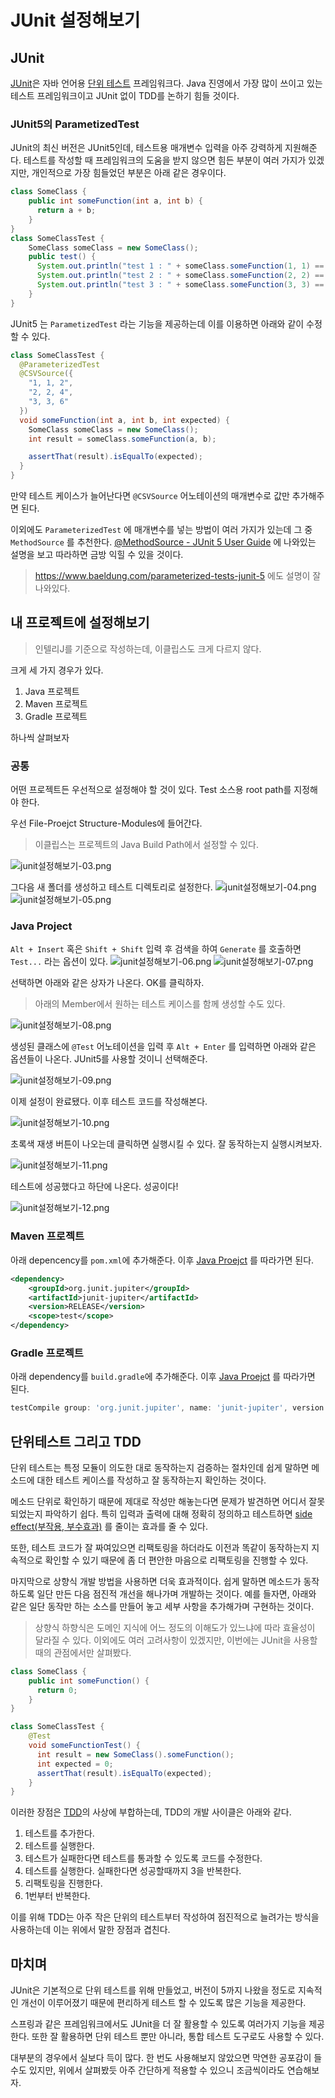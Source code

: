# JUnit 설정해보기

## JUnit

[JUnit](https://junit.org/junit5/)은 자바 언어용 [단위 테스트](https://ko.wikipedia.org/wiki/%EC%9C%A0%EB%8B%9B_%ED%85%8C%EC%8A%A4%ED%8A%B8) 프레임워크다. Java 진영에서 가장 많이 쓰이고 있는 테스트 프레임워크이고 JUnit 없이 TDD를 논하기 힘들 것이다.

### JUnit5의 ParametizedTest

JUnit의 최신 버전은 JUnit5인데, 테스트용 매개변수 입력을 아주 강력하게 지원해준다. 테스트를 작성할 때 프레임워크의 도움을 받지 않으면 힘든 부분이 여러 가지가 있겠지만, 개인적으로 가장 힘들었던 부분은 아래 같은 경우이다.

```java
class SomeClass {
    public int someFunction(int a, int b) {
      return a + b;
    }
}
class SomeClassTest {
    SomeClass someClass = new SomeClass();
    public test() {
      System.out.println("test 1 : " + someClass.someFunction(1, 1) == 2);
      System.out.println("test 2 : " + someClass.someFunction(2, 2) == 4);
      System.out.println("test 3 : " + someClass.someFunction(3, 3) == 6);
    }
}
```

JUnit5 는 `ParametizedTest` 라는 기능을 제공하는데 이를 이용하면 아래와 같이 수정할 수 있다.

```java
class SomeClassTest {
  @ParameterizedTest
  @CSVSource({
    "1, 1, 2",
    "2, 2, 4",
    "3, 3, 6"
  })
  void someFunction(int a, int b, int expected) {
    SomeClass someClass = new SomeClass();
    int result = someClass.someFunction(a, b);

    assertThat(result).isEqualTo(expected);
  }
}
```

만약 테스트 케이스가 늘어난다면 `@CSVSource` 어노테이션의 매개변수로 값만 추가해주면 된다.

이외에도 `ParameterizedTest` 에 매개변수를 넣는 방법이 여러 가지가 있는데 그 중 `MethodSource` 를 추천한다.
[@MethodSource - JUnit 5 User Guide](https://junit.org/junit5/docs/current/user-guide/#writing-tests-parameterized-tests-sources-MethodSource) 에 나와있는 설명을 보고 따라하면 금방 익힐 수 있을 것이다.

> https://www.baeldung.com/parameterized-tests-junit-5 에도 설명이 잘 나와있다.

## 내 프로젝트에 설정해보기

> 인텔리J를 기준으로 작성하는데, 이클립스도 크게 다르지 않다.

크게 세 가지 경우가 있다.

1. Java 프로젝트
2. Maven 프로젝트
3. Gradle 프로젝트

하나씩 살펴보자

### 공통

어떤 프로젝트든 우선적으로 설정해야 할 것이 있다. Test 소스용 root path를 지정해야 한다.

우선 File-Proejct Structure-Modules에 들어간다.

> 이클립스는 프로젝트의 Java Build Path에서 설정할 수 있다.

![junit설정해보기-03.png](https://raw.githubusercontent.com/Dae-Hwa/Dae-Hwa.github.io/master/data/blog/post/2021-01-05--junit-%EC%84%A4%EC%A0%95%ED%95%B4%EB%B3%B4%EA%B8%B0/junit%EC%84%A4%EC%A0%95%ED%95%B4%EB%B3%B4%EA%B8%B0-03.png)

그다음 새 폴더를 생성하고 테스트 디렉토리로 설정한다.
![junit설정해보기-04.png](https://raw.githubusercontent.com/Dae-Hwa/Dae-Hwa.github.io/master/data/blog/post/2021-01-05--junit-%EC%84%A4%EC%A0%95%ED%95%B4%EB%B3%B4%EA%B8%B0/junit%EC%84%A4%EC%A0%95%ED%95%B4%EB%B3%B4%EA%B8%B0-04.png)
![junit설정해보기-05.png](https://raw.githubusercontent.com/Dae-Hwa/Dae-Hwa.github.io/master/data/blog/post/2021-01-05--junit-%EC%84%A4%EC%A0%95%ED%95%B4%EB%B3%B4%EA%B8%B0/junit%EC%84%A4%EC%A0%95%ED%95%B4%EB%B3%B4%EA%B8%B0-05.png)

### Java Project

`Alt + Insert` 혹은 `Shift + Shift` 입력 후 검색을 하여 `Generate` 를 호출하면 `Test...` 라는 옵션이 있다.
![junit설정해보기-06.png](https://raw.githubusercontent.com/Dae-Hwa/Dae-Hwa.github.io/master/data/blog/post/2021-01-05--junit-%EC%84%A4%EC%A0%95%ED%95%B4%EB%B3%B4%EA%B8%B0/junit%EC%84%A4%EC%A0%95%ED%95%B4%EB%B3%B4%EA%B8%B0-06.png)
![junit설정해보기-07.png](https://raw.githubusercontent.com/Dae-Hwa/Dae-Hwa.github.io/master/data/blog/post/2021-01-05--junit-%EC%84%A4%EC%A0%95%ED%95%B4%EB%B3%B4%EA%B8%B0/junit%EC%84%A4%EC%A0%95%ED%95%B4%EB%B3%B4%EA%B8%B0-07.png)

선택하면 아래와 같은 상자가 나온다. OK를 클릭하자.

> 아래의 Member에서 원하는 테스트 케이스를 함께 생성할 수도 있다.

![junit설정해보기-08.png](https://raw.githubusercontent.com/Dae-Hwa/Dae-Hwa.github.io/master/data/blog/post/2021-01-05--junit-%EC%84%A4%EC%A0%95%ED%95%B4%EB%B3%B4%EA%B8%B0/junit%EC%84%A4%EC%A0%95%ED%95%B4%EB%B3%B4%EA%B8%B0-08.png)

생성된 클래스에 `@Test` 어노테이션을 입력 후 `Alt + Enter` 를 입력하면 아래와 같은 옵션들이 나온다. JUnit5를 사용할 것이니 선택해준다.

![junit설정해보기-09.png](https://raw.githubusercontent.com/Dae-Hwa/Dae-Hwa.github.io/master/data/blog/post/2021-01-05--junit-%EC%84%A4%EC%A0%95%ED%95%B4%EB%B3%B4%EA%B8%B0/junit%EC%84%A4%EC%A0%95%ED%95%B4%EB%B3%B4%EA%B8%B0-09.png)

이제 설정이 완료됐다. 이후 테스트 코드를 작성해본다.

![junit설정해보기-10.png](https://raw.githubusercontent.com/Dae-Hwa/Dae-Hwa.github.io/master/data/blog/post/2021-01-05--junit-%EC%84%A4%EC%A0%95%ED%95%B4%EB%B3%B4%EA%B8%B0/junit%EC%84%A4%EC%A0%95%ED%95%B4%EB%B3%B4%EA%B8%B0-10.png)

초록색 재생 버튼이 나오는데 클릭하면 실행시킬 수 있다. 잘 동작하는지 실행시켜보자.

![junit설정해보기-11.png](https://raw.githubusercontent.com/Dae-Hwa/Dae-Hwa.github.io/master/data/blog/post/2021-01-05--junit-%EC%84%A4%EC%A0%95%ED%95%B4%EB%B3%B4%EA%B8%B0/junit%EC%84%A4%EC%A0%95%ED%95%B4%EB%B3%B4%EA%B8%B0-11.png)

테스트에 성공했다고 하단에 나온다. 성공이다!

![junit설정해보기-12.png](https://raw.githubusercontent.com/Dae-Hwa/Dae-Hwa.github.io/master/data/blog/post/2021-01-05--junit-%EC%84%A4%EC%A0%95%ED%95%B4%EB%B3%B4%EA%B8%B0/junit%EC%84%A4%EC%A0%95%ED%95%B4%EB%B3%B4%EA%B8%B0-12.png)

### Maven 프로젝트

아래 depencency를 `pom.xml`에 추가해준다. 이후 [Java Proejct](#java-project) 를 따라가면 된다.

```xml
<dependency>
    <groupId>org.junit.jupiter</groupId>
    <artifactId>junit-jupiter</artifactId>
    <version>RELEASE</version>
    <scope>test</scope>
</dependency>
```

### Gradle 프로젝트

아래 dependency를 `build.gradle`에 추가해준다. 이후 [Java Proejct](#java-project) 를 따라가면 된다.

```gradle
testCompile group: 'org.junit.jupiter', name: 'junit-jupiter', version: 'latest.release'
```

## 단위테스트 그리고 TDD

단위 테스트는 특정 모듈이 의도한 대로 동작하는지 검증하는 절차인데 쉽게 말하면 메소드에 대한 테스트 케이스를 작성하고 잘 동작하는지 확인하는 것이다.

메소드 단위로 확인하기 때문에 제대로 작성만 해놓는다면 문제가 발견하면 어디서 잘못되었는지 파악하기 쉽다. 특히 입력과 출력에 대해 정확히 정의하고 테스트하면 [side effect(부작용, 부수효과)](<https://ko.wikipedia.org/wiki/%EB%B6%80%EC%9E%91%EC%9A%A9_(%EC%BB%B4%ED%93%A8%ED%84%B0_%EA%B3%BC%ED%95%99)>) 를 줄이는 효과를 줄 수 있다.

또한, 테스트 코드가 잘 짜여있으면 리팩토링을 하더라도 이전과 똑같이 동작하는지 지속적으로 확인할 수 있기 때문에 좀 더 편안한 마음으로 리팩토링을 진행할 수 있다.

마지막으로 상향식 개발 방법을 사용하면 더욱 효과적이다. 쉽게 말하면 메소드가 동작하도록 일단 만든 다음 점진적 개선을 해나가며 개발하는 것이다. 예를 들자면, 아래와 같은 일단 동작만 하는 소스를 만들어 놓고 세부 사항을 추가해가며 구현하는 것이다.

> 상향식 하향식은 도메인 지식에 어느 정도의 이해도가 있느냐에 따라 효율성이 달라질 수 있다. 이외에도 여러 고려사항이 있겠지만, 이번에는 JUnit을 사용할 때의 관점에서만 살펴봤다.

```java
class SomeClass {
    public int someFunction() {
      return 0;
    }
}

class SomeClassTest {
    @Test
    void someFunctionTest() {
      int result = new SomeClass().someFunction();
      int expected = 0;
      assertThat(result).isEqualTo(expected);
    }
}
```

이러한 장점은 [TDD](https://en.wikipedia.org/wiki/Test-driven_development)의 사상에 부합하는데, TDD의 개발 사이클은 아래와 같다.

1. 테스트를 추가한다.
2. 테스트를 실행한다.
3. 테스트가 실패한다면 테스트를 통과할 수 있도록 코드를 수정한다.
4. 테스트를 실행한다. 실패한다면 성공할때까지 3을 반복한다.
5. 리팩토링을 진행한다.
6. 1번부터 반복한다.

이를 위해 TDD는 아주 작은 단위의 테스트부터 작성하여 점진적으로 늘려가는 방식을 사용하는데 이는 위에서 말한 장점과 겹친다.

## 마치며

JUnit은 기본적으로 단위 테스트를 위해 만들었고, 버전이 5까지 나왔을 정도로 지속적인 개선이 이루어졌기 때문에 편리하게 테스트 할 수 있도록 많은 기능을 제공한다.

스프링과 같은 프레임워크에서도 JUnit을 더 잘 활용할 수 있도록 여러가지 기능을 제공한다. 또한 잘 활용하면 단위 테스트 뿐만 아니라, 통합 테스트 도구로도 사용할 수 있다.

대부분의 경우에서 실보다 득이 많다. 한 번도 사용해보지 않았으면 막연한 공포감이 들 수도 있지만, 위에서 살펴봤듯 아주 간단하게 적용할 수 있으니 조금씩이라도 연습해보자.
